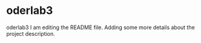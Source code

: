 # oderlab3
oderlab3
I am editing the README file. Adding some more details about the project description.
